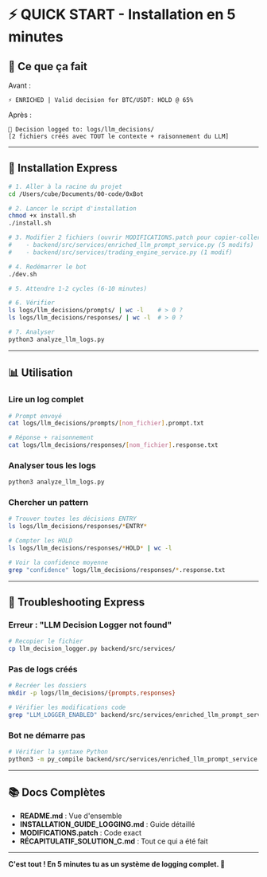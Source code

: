 # ⚡ QUICK START - Installation en 5 minutes

## 🎯 Ce que ça fait

Avant :
```
⚡ ENRICHED | Valid decision for BTC/USDT: HOLD @ 65%
```

Après :
```
📝 Decision logged to: logs/llm_decisions/
[2 fichiers créés avec TOUT le contexte + raisonnement du LLM]
```

---

## 🚀 Installation Express

```bash
# 1. Aller à la racine du projet
cd /Users/cube/Documents/00-code/0xBot

# 2. Lancer le script d'installation
chmod +x install.sh
./install.sh

# 3. Modifier 2 fichiers (ouvrir MODIFICATIONS.patch pour copier-coller)
#    - backend/src/services/enriched_llm_prompt_service.py (5 modifs)
#    - backend/src/services/trading_engine_service.py (1 modif)

# 4. Redémarrer le bot
./dev.sh

# 5. Attendre 1-2 cycles (6-10 minutes)

# 6. Vérifier
ls logs/llm_decisions/prompts/ | wc -l    # > 0 ?
ls logs/llm_decisions/responses/ | wc -l  # > 0 ?

# 7. Analyser
python3 analyze_llm_logs.py
```

---

## 📊 Utilisation

### Lire un log complet
```bash
# Prompt envoyé
cat logs/llm_decisions/prompts/[nom_fichier].prompt.txt

# Réponse + raisonnement
cat logs/llm_decisions/responses/[nom_fichier].response.txt
```

### Analyser tous les logs
```bash
python3 analyze_llm_logs.py
```

### Chercher un pattern
```bash
# Trouver toutes les décisions ENTRY
ls logs/llm_decisions/responses/*ENTRY*

# Compter les HOLD
ls logs/llm_decisions/responses/*HOLD* | wc -l

# Voir la confidence moyenne
grep "confidence" logs/llm_decisions/responses/*.response.txt
```

---

## 🐛 Troubleshooting Express

### Erreur : "LLM Decision Logger not found"
```bash
# Recopier le fichier
cp llm_decision_logger.py backend/src/services/
```

### Pas de logs créés
```bash
# Recréer les dossiers
mkdir -p logs/llm_decisions/{prompts,responses}

# Vérifier les modifications code
grep "LLM_LOGGER_ENABLED" backend/src/services/enriched_llm_prompt_service.py
```

### Bot ne démarre pas
```bash
# Vérifier la syntaxe Python
python3 -m py_compile backend/src/services/enriched_llm_prompt_service.py
```

---

## 📚 Docs Complètes

- **README.md** : Vue d'ensemble
- **INSTALLATION_GUIDE_LOGGING.md** : Guide détaillé
- **MODIFICATIONS.patch** : Code exact
- **RÉCAPITULATIF_SOLUTION_C.md** : Tout ce qui a été fait

---

**C'est tout ! En 5 minutes tu as un système de logging complet. 🎉**
